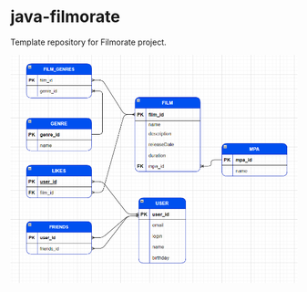 # java-filmorate
Template repository for Filmorate project.

![shema database_filmorate](https://github.com/AlexsandrBrachii/java-filmorate/blob/add-database/database_filmorate.png)
